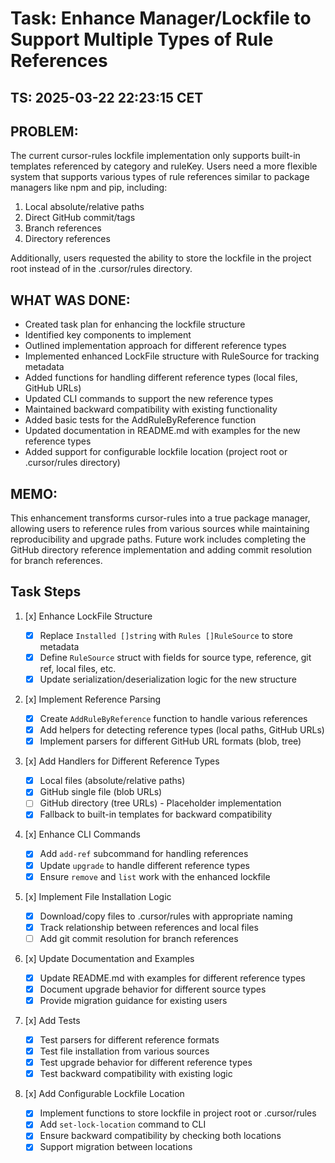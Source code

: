 # Task: Enhance Manager/Lockfile to Support Multiple Types of Rule References

## TS: 2025-03-22 22:23:15 CET

## PROBLEM:

The current cursor-rules lockfile implementation only supports built-in templates referenced by category and ruleKey. Users need a more flexible system that supports various types of rule references similar to package managers like npm and pip, including:

1. Local absolute/relative paths
2. Direct GitHub commit/tags
3. Branch references
4. Directory references

Additionally, users requested the ability to store the lockfile in the project root instead of in the .cursor/rules directory.

## WHAT WAS DONE:

- Created task plan for enhancing the lockfile structure
- Identified key components to implement
- Outlined implementation approach for different reference types
- Implemented enhanced LockFile structure with RuleSource for tracking metadata
- Added functions for handling different reference types (local files, GitHub URLs)
- Updated CLI commands to support the new reference types
- Maintained backward compatibility with existing functionality
- Added basic tests for the AddRuleByReference function
- Updated documentation in README.md with examples for the new reference types
- Added support for configurable lockfile location (project root or .cursor/rules directory)

## MEMO:

This enhancement transforms cursor-rules into a true package manager, allowing users to reference rules from various sources while maintaining reproducibility and upgrade paths. Future work includes completing the GitHub directory reference implementation and adding commit resolution for branch references.

## Task Steps

1. [x] Enhance LockFile Structure

   - [x] Replace `Installed []string` with `Rules []RuleSource` to store metadata
   - [x] Define `RuleSource` struct with fields for source type, reference, git ref, local files, etc.
   - [x] Update serialization/deserialization logic for the new structure

2. [x] Implement Reference Parsing

   - [x] Create `AddRuleByReference` function to handle various references
   - [x] Add helpers for detecting reference types (local paths, GitHub URLs)
   - [x] Implement parsers for different GitHub URL formats (blob, tree)

3. [x] Add Handlers for Different Reference Types

   - [x] Local files (absolute/relative paths)
   - [x] GitHub single file (blob URLs)
   - [ ] GitHub directory (tree URLs) - Placeholder implementation
   - [x] Fallback to built-in templates for backward compatibility

4. [x] Enhance CLI Commands

   - [x] Add `add-ref` subcommand for handling references
   - [x] Update `upgrade` to handle different reference types
   - [x] Ensure `remove` and `list` work with the enhanced lockfile

5. [x] Implement File Installation Logic

   - [x] Download/copy files to .cursor/rules with appropriate naming
   - [x] Track relationship between references and local files
   - [ ] Add git commit resolution for branch references

6. [x] Update Documentation and Examples

   - [x] Update README.md with examples for different reference types
   - [x] Document upgrade behavior for different source types
   - [x] Provide migration guidance for existing users

7. [x] Add Tests

   - [x] Test parsers for different reference formats
   - [x] Test file installation from various sources
   - [x] Test upgrade behavior for different reference types
   - [x] Test backward compatibility with existing logic

8. [x] Add Configurable Lockfile Location

   - [x] Implement functions to store lockfile in project root or .cursor/rules
   - [x] Add `set-lock-location` command to CLI
   - [x] Ensure backward compatibility by checking both locations
   - [x] Support migration between locations
